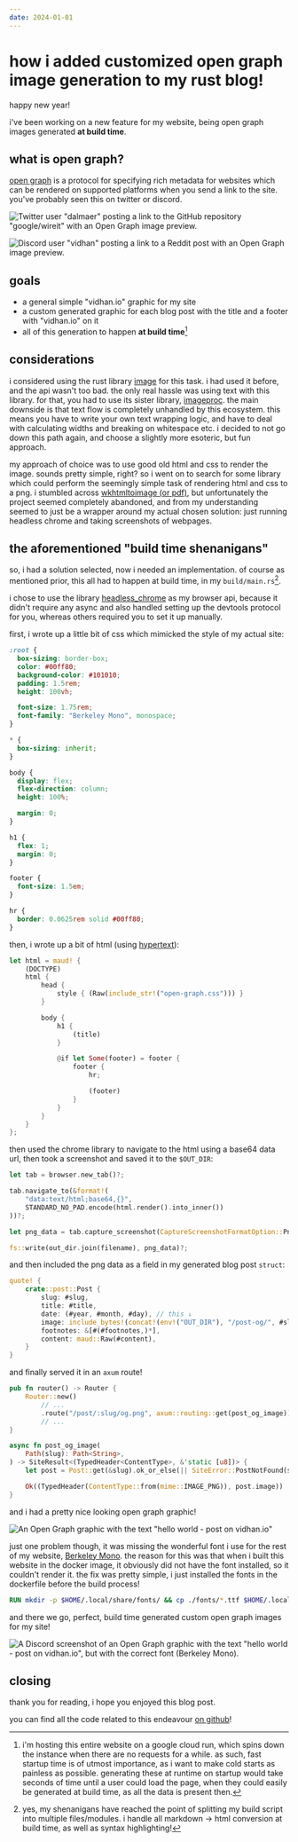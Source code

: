 ```yaml
---
date: 2024-01-01
---
```


# how i added customized open graph image generation to my rust blog!

happy new year!

i've been working on a new feature for my website, being open graph images generated **at build time**.

## what is open graph?

[open graph](https://ogp.me) is a protocol for specifying rich metadata for websites which can be rendered on supported platforms when you send a link to the site. you've probably seen this on twitter or discord.

![Twitter user "dalmaer" posting a link to the GitHub repository "google/wireit" with an Open Graph image preview.](/assets/twitter-example-og.png)

![Discord user "vidhan" posting a link to a Reddit post with an Open Graph image preview.](/assets/discord-example-og.png)

## goals

- a general simple "vidhan.io" graphic for my site
- a custom generated graphic for each blog post with the title and a footer with "vidhan.io" on it
- all of this generation to happen **at build time**[^1]

## considerations

i considered using the rust library [image](https://github.com/image-rs/image) for this task. i had used it before, and the api wasn't too bad. the only real hassle was using text with this library. for that, you had to use its sister library, [imageproc](https://github.com/image-rs/imageproc). the main downside is that text flow is completely unhandled by this ecosystem. this means you have to write your own text wrapping logic, and have to deal with calculating widths and breaking on whitespace etc. i decided to not go down this path again, and choose a slightly more esoteric, but fun approach.

my approach of choice was to use good old html and css to render the image. sounds pretty simple, right? so i went on to search for some library which could perform the seemingly simple task of rendering html and css to a png. i stumbled across [wkhtmltoimage (or pdf)](https://wkhtmltopdf.org), but unfortunately the project seemed completely abandoned, and from my understanding seemed to just be a wrapper around my actual chosen solution: just running headless chrome and taking screenshots of webpages.

## the aforementioned "build time shenanigans"

so, i had a solution selected, now i needed an implementation. of course as mentioned prior, this all had to happen at build time, in my `build/main.rs`[^2].

i chose to use the library [headless_chrome](https://github.com/rust-headless-chrome/rust-headless-chrome) as my browser api, because it didn't require any async and also handled setting up the devtools protocol for you, whereas others required you to set it up manually.

first, i wrote up a little bit of css which mimicked the style of my actual site:

```css
:root {
  box-sizing: border-box;
  color: #00ff80;
  background-color: #101010;
  padding: 1.5rem;
  height: 100vh;

  font-size: 1.75rem;
  font-family: "Berkeley Mono", monospace;
}

* {
  box-sizing: inherit;
}

body {
  display: flex;
  flex-direction: column;
  height: 100%;

  margin: 0;
}

h1 {
  flex: 1;
  margin: 0;
}

footer {
  font-size: 1.5em;
}

hr {
  border: 0.0625rem solid #00ff80;
}
```

then, i wrote up a bit of html (using [hypertext](https://github.com/vidhanio/hypertext)):

```rust
let html = maud! {
    (DOCTYPE)
    html {
        head {
            style { (Raw(include_str!("open-graph.css"))) }
        }

        body {
            h1 {
                (title)
            }

            @if let Some(footer) = footer {
                footer {
                    hr;

                    (footer)
                }
            }
        }
    }
};
```

then used the chrome library to navigate to the html using a base64 data url, then took a screenshot and saved it to the `$OUT_DIR`:

```rust
let tab = browser.new_tab()?;

tab.navigate_to(&format!(
    "data:text/html;base64,{}",
    STANDARD_NO_PAD.encode(html.render().into_inner())
))?;

let png_data = tab.capture_screenshot(CaptureScreenshotFormatOption::Png, None, None, true)?;

fs::write(out_dir.join(filename), png_data)?;
```

and then included the png data as a field in my generated blog post `struct`:

```rust
quote! {
    crate::post::Post {
        slug: #slug,
        title: #title,
        date: (#year, #month, #day), // this ↓
        image: include_bytes!(concat!(env!("OUT_DIR"), "/post-og/", #slug, ".png")),
        footnotes: &[#(#footnotes,)*],
        content: maud::Raw(#content),
    }
}
```

and finally served it in an `axum` route!

```rust
pub fn router() -> Router {
    Router::new()
        // ...
        .route("/post/:slug/og.png", axum::routing::get(post_og_image))
        // ...
}

async fn post_og_image(
    Path(slug): Path<String>,
) -> SiteResult<(TypedHeader<ContentType>, &'static [u8])> {
    let post = Post::get(&slug).ok_or_else(|| SiteError::PostNotFound(slug))?;

    Ok((TypedHeader(ContentType::from(mime::IMAGE_PNG)), post.image))
}
```

and i had a pretty nice looking open graph graphic!

![An Open Graph graphic with the text "hello world - post on vidhan.io"](/assets/wrong-font-og.png)

just one problem though, it was missing the wonderful font i use for the rest of my website, [Berkeley Mono](https://berkeleygraphics.com/typefaces/berkeley-mono/). the reason for this was that when i built this website in the docker image, it obviously did not have the font installed, so it couldn't render it. the fix was pretty simple, i just installed the fonts in the dockerfile before the build process!

```dockerfile
RUN mkdir -p $HOME/.local/share/fonts/ && cp ./fonts/*.ttf $HOME/.local/share/fonts/
```

and there we go, perfect, build time generated custom open graph images for my site!

![A Discord screenshot of an Open Graph graphic with the text "hello world - post on vidhan.io", but with the correct font (Berkeley Mono).](/assets/discord-og.png)

## closing

thank you for reading, i hope you enjoyed this blog post.

you can find all the code related to this endeavour [on github](https://github.com/vidhanio/site/tree/main/build/open_graph.rs)!

[^1]: i'm hosting this entire website on a google cloud run, which spins down the instance when there are no requests for a while. as such, fast startup time is of utmost importance, as i want to make cold starts as painless as possible. generating these at runtime on startup would take seconds of time until a user could load the page, when they could easily be generated at build time, as all the data is present then.

[^2]: yes, my shenanigans have reached the point of splitting my build script into multiple files/modules. i handle all markdown -> html conversion at build time, as well as syntax highlighting!
